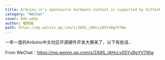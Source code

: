 ```yaml
---
title: Arduino.cn's opensource hardware contest is supported by Kittenbot Team
category: "WeChat"
cover: 640.webp
author: 喵姆酱
path: https://mp.weixin.qq.com/s/ZA9S_jAHcLy05YvBgYV7Ww
---
```


一年一度的Arduino中文社区开源硬件开发大赛来了，以下有些话..

From WeChat：https://mp.weixin.qq.com/s/ZA9S_jAHcLy05YvBgYV7Ww

